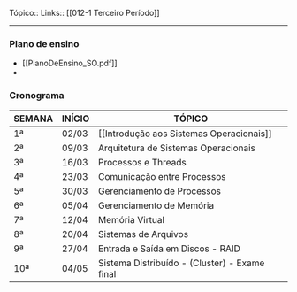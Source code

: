 Tópico::
Links:: [[012-1 Terceiro Período]]

---
### Plano de ensino
- [[PlanoDeEnsino_SO.pdf]]
- 
### Cronograma
| SEMANA | INÍCIO | TÓPICO                                        |
| ------ | ------ | --------------------------------------------- |
| 1ª     | 02/03  | [[Introdução aos Sistemas Operacionais]]      |
| 2ª     | 09/03  | Arquitetura de Sistemas Operacionais          |
| 3ª     | 16/03  | Processos e Threads                           |
| 4ª     | 23/03  | Comunicação entre Processos                   |
| 5ª     | 30/03  | Gerenciamento de Processos                    |
| 6ª     | 05/04  | Gerenciamento de Memória                      |
| 7ª     | 12/04  | Memória Virtual                               |
| 8ª     | 20/04  | Sistemas de Arquivos                          |
| 9ª     | 27/04  | Entrada e Saída em Discos - RAID              |
| 10ª    | 04/05  | Sistema Distribuído - (Cluster) - Exame final |

